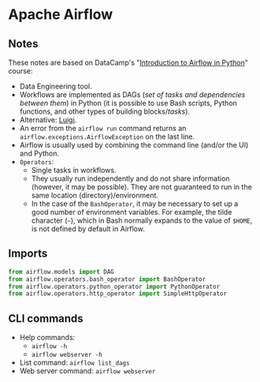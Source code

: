 # Apache Airflow

## Notes

These notes are based on DataCamp's "[Introduction to Airflow in Python](https://www.datacamp.com/courses/introduction-to-airflow-in-python)" course:

- Data Engineering tool.
- Workflows are implemented as DAGs (_set of tasks and dependencies between them_) in Python (it is possible to use Bash scripts, Python functions, and other types of building blocks/_tasks_).
- Alternative: [Luigi](https://luigi.readthedocs.io/en/stable/).
- An error from the `airflow run` command returns an `airflow.exceptions.AirflowException` on the last line.
- Airflow is usually used by combining the command line (and/or the UI) and Python.
- `Operators`:
  - Single tasks in workflows.
  - They usually run independently and do not share information (however, it may be possible). They are not guaranteed to run in the same location (directory)/environment.
  - In the case of the `BashOperator`, it may be necessary to set up a good number of environment variables. For example, the tilde character (`~`), which in Bash normally expands to the value of `$HOME`, is not defined by default in Airflow.

## Imports

```python
from airflow.models import DAG
from airflow.operators.bash_operator import BashOperator
from airflow.operators.python_operator import PythonOperator
from airflow.operators.http_operator import SimpleHttpOperator
```

## CLI commands

- Help commands:
  - `airflow -h`
  - `airflow webserver -h`
- List command: `airflow list_dags`
- Web server command: `airflow webserver`

